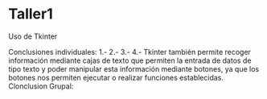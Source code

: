 # Taller1
Uso de Tkinter

Conclusiones individuales:
1.-
2.-
3.-
4.- Tkinter también permite recoger información mediante cajas de texto que permiten la entrada de datos de tipo texto y poder manipular esta información mediante botones, ya que los botones nos permiten ejecutar o realizar funciones establecidas. 
Clonclusion Grupal:

